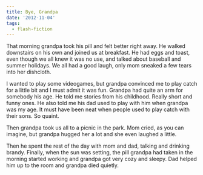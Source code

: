 ```yaml
---
title: Bye, Grandpa
date: '2012-11-04'
tags:
  - flash-fiction
---
```


That morning grandpa took his pill and felt better right away. He walked
downstairs on his own and joined us at breakfast. He had eggs and toast, even
though we all knew it was no use, and talked about baseball and summer holidays.
We all had a good laugh, only mom sneaked a few tears into her dishcloth.

<!-- truncate -->

I wanted to play some videogames, but grandpa convinced me to play catch for a
little bit and I must admit it was fun. Grandpa had quite an arm for somebody
his age. He told me stories from his childhood. Really short and funny ones. He
also told me his dad used to play with him when grandpa was my age. It must have
been neat when people used to play catch with their sons. So quaint.

Then grandpa took us all to a picnic in the park. Mom cried, as you can imagine,
but grandpa hugged her a lot and she even laughed a little.

Then he spent the rest of the day with mom and dad, talking and drinking brandy.
Finally, when the sun was setting, the pill grandpa had taken in the morning
started working and grandpa got very cozy and sleepy. Dad helped him up to the
room and grandpa died quietly.
